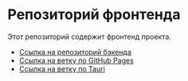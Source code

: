 # Репозиторий фронтенда

Этот репозиторий содержит фронтенд проекта.

- [Ссылка на репозиторий бэкенда](https://github.com/lans32/Bool/)
- [Ссылка на ветку по GitHub Pages](https://github.com/lans32/Bool/tree/gh-pages)
- [Ссылка на ветку по Tauri](https://github.com/lans32/Bool/tree/Tauri)